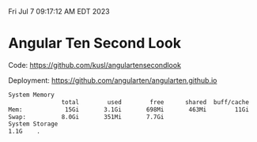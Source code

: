 Fri Jul  7 09:17:12 AM EDT 2023

# Angular Ten Second Look

Code: https://github.com/kusl/angulartensecondlook

Deployment: https://github.com/angularten/angularten.github.io

```bash
System Memory
               total        used        free      shared  buff/cache   available
Mem:            15Gi       3.1Gi       698Mi       463Mi        11Gi        11Gi
Swap:          8.0Gi       351Mi       7.7Gi
System Storage
1.1G	.
```
```bash
